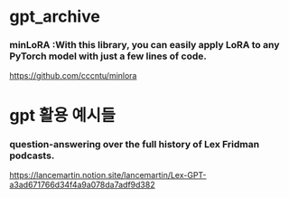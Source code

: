 # gpt_archive


### minLoRA :With this library, you can easily apply LoRA to any PyTorch model with just a few lines of code.

https://github.com/cccntu/minlora




# gpt 활용 예시들

###  question-answering over the full history of Lex Fridman podcasts. 

https://lancemartin.notion.site/lancemartin/Lex-GPT-a3ad671766d34f4a9a078da7adf9d382

